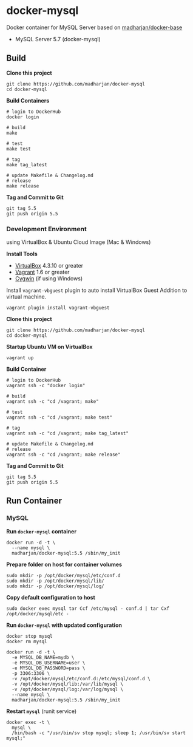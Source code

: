 # docker-mysql
Docker container for MySQL Server based on [madharjan/docker-base](https://github.com/madharjan/docker-base/)

* MySQL Server 5.7 (docker-mysql)

## Build

**Clone this project**
```
git clone https://github.com/madharjan/docker-mysql
cd docker-mysql
```

**Build Containers**
```
# login to DockerHub
docker login

# build
make

# test
make test

# tag
make tag_latest

# update Makefile & Changelog.md
# release
make release
```

**Tag and Commit to Git**
```
git tag 5.5
git push origin 5.5
```

### Development Environment
using VirtualBox & Ubuntu Cloud Image (Mac & Windows)

**Install Tools**

* [VirtualBox][virtualbox] 4.3.10 or greater
* [Vagrant][vagrant] 1.6 or greater
* [Cygwin][cygwin] (if using Windows)

Install `vagrant-vbguest` plugin to auto install VirtualBox Guest Addition to virtual machine.
```
vagrant plugin install vagrant-vbguest
```

[virtualbox]: https://www.virtualbox.org/
[vagrant]: https://www.vagrantup.com/downloads.html
[cygwin]: https://cygwin.com/install.html

**Clone this project**

```
git clone https://github.com/madharjan/docker-mysql
cd docker-mysql
```

**Startup Ubuntu VM on VirtualBox**

```
vagrant up
```

**Build Container**

```
# login to DockerHub
vagrant ssh -c "docker login"  

# build
vagrant ssh -c "cd /vagrant; make"

# test
vagrant ssh -c "cd /vagrant; make test"

# tag
vagrant ssh -c "cd /vagrant; make tag_latest"

# update Makefile & Changelog.md
# release
vagrant ssh -c "cd /vagrant; make release"
```

**Tag and Commit to Git**
```
git tag 5.5
git push origin 5.5
```

## Run Container

### MySQL

**Run `docker-mysql` container**
```
docker run -d -t \
  --name mysql \
  madharjan/docker-mysql:5.5 /sbin/my_init
```

**Prepare folder on host for container volumes**
```
sudo mkdir -p /opt/docker/mysql/etc/conf.d
sudo mkdir -p /opt/docker/mysql/lib/
sudo mkdir -p /opt/docker/mysql/log/
```

**Copy default configuration to host**
```
sudo docker exec mysql tar Ccf /etc/mysql - conf.d | tar Cxf /opt/docker/mysql/etc -
```

**Run `docker-mysql` with updated configuration**
```
docker stop mysql
docker rm mysql

docker run -d -t \
  -e MYSQL_DB_NAME=mydb \
  -e MYSQL_DB_USERNAME=user \
  -e MYSQL_DB_PASSWORD=pass \
  -p 3306:3306 \
  -v /opt/docker/mysql/etc/conf.d:/etc/mysql/conf.d \
  -v /opt/docker/mysql/lib:/var/lib/mysql \
  -v /opt/docker/mysql/log:/var/log/mysql \
  --name mysql \
  madharjan/docker-mysql:5.5 /sbin/my_init
```

**Restart `mysql`** (runit service)
```
docker exec -t \
  mysql \
  /bin/bash -c "/usr/bin/sv stop mysql; sleep 1; /usr/bin/sv start mysql;"
```
